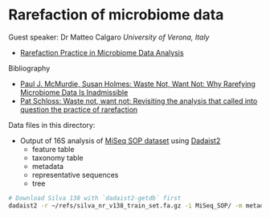 # Rarefaction of microbiome data

Guest speaker: Dr Matteo Calgaro *University of Verona, Italy*

* [Rarefaction Practice in Microbiome Data Analysis](https://mcalgaro93.github.io/randomtopics/rarefaction-practice-in-microbiome-data-analysis.html)

Bibliography
* [Paul J. McMurdie, Susan Holmes: Waste Not, Want Not: Why Rarefying Microbiome Data Is Inadmissible](https://journals.plos.org/ploscompbiol/article?id=10.1371/journal.pcbi.1003531)
* [Pat Schloss: Waste not, want not: Revisiting the analysis that called into question the practice of rarefaction](https://www.biorxiv.org/content/10.1101/2023.06.23.546312v1)

Data files in this directory:

* Output of 16S analysis of [MiSeq SOP dataset](https://mothur.org/wiki/miseq_sop/) using [Dadaist2](https://quadram-institute-bioscience.github.io/dadaist2/)
  * feature table
  * taxonomy table
  * metadata
  * representative sequences
  * tree


```bash
# Download Silva 138 with `dadaist2-getdb` first
dadaist2 -r ~/refs/silva_nr_v138_train_set.fa.gz -i MiSeq_SOP/ -m metadata.csv -o dadaist2-output/ --threads 16
```
